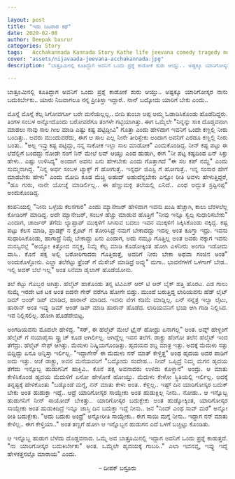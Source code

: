 ```yaml
---

layout: post
title: "ಇದು ನಿಜವಾದ ಕಥೆ"
date: 2020-02-08
author: Deepak basrur
categories: Story
tags:	Acchakannada Kannada Story Kathe life jeevana comedy tragedy money unemployment employment
cover: "assets/nijavaada-jeevana-acchakannada.jpg"
description: "ಬಾತ್ರೂಮಿನಲ್ಲಿ ಕೂತಿದ್ದಾಗ ಅವನಿಗೆ ಒಂದು ಪ್ರಶ್ನೆ ಕಾಡೋಕೆ ಶುರು ಆಯ್ತು.. ಅಷ್ಟಕ್ಕೂ ಯಾರಿಗೋಸ್ಕರ ನಾನು ಬದುಕಿರ್ಬೇಕು.. ಯಾರು ನಿಜವಾಗಲೂ ನನ್ನ ಪ್ರೀತಿಸ್ತಾ ಇದ್ದಾರೆ.. ನಾನ್ ಬದ್ಕೋದು ಯಾರಿಗೆ ಬೇಕು ಎಂದು.."

---
```


<p align ="justify">ಬಾತ್ರೂಮಿನಲ್ಲಿ ಕೂತಿದ್ದಾಗ ಅವನಿಗೆ ಒಂದು ಪ್ರಶ್ನೆ ಕಾಡೋಕೆ ಶುರು ಆಯ್ತು.. ಅಷ್ಟಕ್ಕೂ ಯಾರಿಗೋಸ್ಕರ ನಾನು ಬದುಕಿರ್ಬೇಕು.. ಯಾರು ನಿಜವಾಗಲೂ ನನ್ನ ಪ್ರೀತಿಸ್ತಾ ಇದ್ದಾರೆ.. ನಾನ್ ಬದ್ಕೋದು ಯಾರಿಗೆ ಬೇಕು ಎಂದು..</p>

<p align ="justify">ಮೊನ್ನೆ ಮೊನ್ನೆ ಕೆಲ್ಸ ಸಿಗೋವರ್ಗೂ ಬರೇ ಮನೆಯಲ್ಲಲ್ಲ.. ಬೀದಿ ತುಂಬಾ ಅಪ್ಪ ಅಮ್ಮ ಓಡಾಡಿಸಿಕೊಂಡು ಹೊಡೆದಿದ್ದರು. ತಿಂಗಳ ಸಂಬಳ ಅನ್ನೋದೊಂದು ಬರೋವರೆಗೂ ತಂಗಳೇ ಗಟ್ಟಿಯಾಗಿತ್ತು. ಈಗ ಒಮ್ಮೆಲೇ "ನಿನ್ನನ್ನು ಸಾಕಿ ದೊಡ್ಡವನಾಗಿ ಮಾಡಲು ನಾವು ಸಾಲ ಗೀಲ ಮಾಡಿ ಎಷ್ಟು ಕಷ್ಟ ಪಟ್ಟಿದ್ದೀವಿ" ಗೊತ್ತಾ ಎಂದು ಹೇಳಿದಾಗ ಇವನಿಗೆ ಒಂದೇ ಕಣ್ಣಲ್ಲಿ ನೀರು ಬಂದಿತ್ತು..<!--more--> ಅವರು ಮುಂದುವರೆದು, ಈಗ ಆ ಸಾಲ ಎಲ್ಲ ನೀನೇ ತೀರಿಸ್ಬೇಕು ಅಂದಾಗ ಅವನಿಗೆ ಎರಡೂ ಕಣ್ಣಲ್ಲಿ ನೀರು ಬಂತು.. "ಅಲ್ಲ ಇವ್ರು ಕಷ್ಟ ಪಟ್ಟಿದ್ದು, ನನ್ನ ಸಾಕೋಕ ಇಲ್ಲಾ ಸಾಲ ಮಾಡೋಕ" ಎಂದುಕೊಂಡಿದ್ದ. ನೀನ್ ಕಷ್ಟ ಪಟ್ಟು ಈ ಲೆವೆಲ್ಲಿಗೆ ಬಂದದ್ದು ನೋಡೇ ನಂಗೆ ನಿನ್ ಮೇಲೆ ಲವ್ ಆಯ್ತು ಎಂದ ಹುಡುಗಿ, ಈಗ "ನೀ ಪಟ್ಟ ಕಷ್ಟದಿಂದ ಏನ್ ಸಿಕ್ತು ಹೇಳು.. ಎಷ್ಟು ಉಳಿಸಿದ್ಯ" ಅಂದಾಗ ಅವನು ಏನು ಹೇಳಬೇಕು ಎಂದು ಗೊತ್ತಾಗದೆ "ಈ ಸಲ ಕಪ್ ನಮ್ದೆ" ಎಂದು ಸುಮ್ಮನಾಗಿದ್ದ. "ನಿನ್ನ ಅರ್ಧ ಸಂಬಳ ಟ್ಯಾಕ್ಸ್ ಗೆ ಹೋಗುತ್ತೆ.. ಇನ್ನರ್ಧ ಜಿಎಸ್ಟಿ ಗೆ ಹೋಗುತ್ತೆ.. ಇನ್ನ ಸಂಸಾರ ಹೇಗೆ ಮಾಡಬೇಕು ಹೇಳು" ಎಂದು ಮೋದಿ ಕೂಡ ಮೆಚ್ಚಿ ಅಹುದ್ ಅಹುದೆನ್ನಬೇಕು ಎನ್ನೋ ರೀತಿ ಅವಳು ಹೇಳುತ್ತಿದ್ದರೆ, "ಹೂ ಗುರು, ನಾನೇ ಯೋಚ್ನೆ ಮಾಡಿರ್ಲಿಲ್ಲ.. ಈ ಹೆಣ್ಣುಮಕ್ಳ ತಲೆಯಲ್ಲಿ ಏನಿದೆ.. ಎಂಥ ಅದ್ಬುತ ಸ್ರಷ್ಟಿನಪ್ಪ" ಅಂದುಕೊಂಡಿದ್ದ.</p>

<p align ="justify">ಕಂಪನಿಯಲ್ಲಿ "ನೀನು ಒಳ್ಳೆಯ ಕೆಲಸಗಾರ" ಎಂದು ಮ್ಯಾನೇಜರ್ ಹೇಳಿದಾಗ ಇವನು ಖುಷಿ ಹೆಚ್ಚಾಗಿ, ಕಾಲು ಬೆರಳಲೆಲ್ಲ ಕೋಡಿಂಗ್ ಮಾಡಿದ್ದ. ಅದೇ ಮ್ಯಾನೇಜರ್, ಸಂಬಳ ಹೆಚ್ಚು ಮಾಡುವ ಹೊತ್ತಿಗೆ "ನೀವು ಇನ್ನೂ ಸ್ವಲ್ಪ ಸುಧಾರಿಸಬೇಕು" ಎಂದಾಗ, ಚಾರ್ಜರ್ ತೆಗೆದು ಲ್ಯಾಪ್ಟಾಪ್ ಮುಕ್ಕಳಿಗೆ ಸಿಗಿಸುವ ಬದಲು ಇವನ ಮುಕ್ಕಳಿಗೆ ಸಿಕ್ಕಿಸಿಕೊಂಡು ನಕ್ಕಿದ್ದ. ಕಷ್ಟ ಪಟ್ಟು ಕೆಲಸ ಮಾಡಿ, ಪ್ರಾಡಕ್ಟ್ ನ ಕ್ಲೈಂಟ್ ಗೆ ತೋರಿಸಿದ್ರೆ ನಮಗೆ ಬೇಕಾದದ್ದು ಇದಲ್ಲ ಅಂತ ಕೂಗ್ತಾ ಇದ್ರು. ಇವನು ಸುಧಾರಿಸಿಕೊಂಡು, ಹಾಗಾದ್ರೆ ನಿಮ್ಗೆ ಬೇಕಾದ್ದು ಏನು ಎಂದಾಗ, ಅದು ನಮ್ಗೂ ಗೊತ್ತಿಲ್ಲ ಅಂತ ಅವರು ನಕ್ಕಾಗ ಇವನು ಮನಸ್ಸಿನಲ್ಲೆ "ಅಯ್ಯೋ ಕಿತ್ತೋದ ನನ್ಮಕ್ಳ, ನಿಮ್ಗೆ ಕೆಲ್ಸ ಮಾಡಿ ಕೊಡೋಕ್ಕಿಂತ ಹೋಗಿ ಎಳನೀರು ಅಂಗಡಿ ಇಡೋದು ವಾಸಿ.. ಕೊನೆ ಪಕ್ಷ ಅಲ್ಲಿ ಬರೋರಿಗಾದರು ಗೊತ್ತಿರುತ್ತೆ, ಅವರಿಗೆ ನೀರು ಬೇಕಾ ಅಥವಾ ಗಂಜಿನ ಅಂತ" ಅಂದುಕೊಳ್ಳೋನು. ಎಲ್ಲಾ ತಲೆಕೆಟ್ಟು ಫ್ರೆಂಡ್ ಗೆ ಮೆಸೇಜ್ ಮಾಡಿದ್ರೆ ಅವ್ನು" ಮಗಾ.. ಭಾವನೆಗಳಗೆ ಒಳಗಾಗ್ ಬೇಡ.. ಇಲ್ಲಿ ಅದಕ್ ಬೆಲೆ ಇಲ್ಲ" ಅಂತ ಸಿನೆಮಾ ಡೈಲಾಗ್ ಹೊಡೆಯೋನು.</p>

<p align ="justify">ತಲೆ ಕೆಟ್ಟು ಗೊಬ್ಬರ ಆಗಿತ್ತು. ಹೆಲ್ಮೆಟ್ ಹಾಕೊಂಡು ತನ್ನ ಟಿವಿಎಸ್ ಆರ್ ಟಿ ಆರ್ ಬೈಕ್ ಹತ್ತಿ ಹೊರಟ. ಎಡ ಗಾಲು ಸುಮ್ನೆ ಇರದೇ ಟಕ ಟಕ ಅಂತ ಐದನೇ ಗೇರ್ ವರೆಗೂ ಹೋಗೇ ಬಿಡ್ತು. ಮುಂದೆ ಬರುತ್ತಿದ್ದ ಲಾರಿಯವನು ಹೆಡ್ ಲೈಟ್ ಡಿಮ್ ಅಂಡ್ ಡಿಪ್ ಮಾಡಿದ, ಹಾರಾನ್ ಮಾಡಿದ. ಇವನು ವೇಗ ಕಡಿಮೆ ಮಾಡ್ಲಿಲ್ಲ. ಏನ್ ನನ್ನತ್ರ ಇಲ್ವಾ ಲೈಟು, ಹಾರಾನ್ ಅಂತ ಇವ್ನು ಡಿಮ್ ಅಂಡ್ ಡಿಪ್ ಮಾಡಿ ಹಾರಾನ್ ಹೊಡೆದ. ಲಾರಿಯವನಿಗೆ ಭಯ ಆಗಿ ಗಾಡಿ ನಿಲ್ಲಿಸಿದ. ಇವ ನಿಲ್ಲಿಸಲಿಲ್ಲ. ಹೋಗಿ ಹೊಡೆದೇಬಿಟ್ಟ.</p>

<p align ="justify">ಅಂಗಡಿಯವನು ಮೊದಲೇ ಹೇಳಿದ್ದ. "ಸರ್, ಈ ಹೆಲ್ಮೆಟ್ ಮೇಲೆ ಟ್ರೈನ್ ಹೋದ್ರು ಏನಾಗಲ್ಲ" ಅಂತ. ಅವ್ನ್ ಹೇಳ್ದಂಗೆ ಹೆಲ್ಮೆಟ್ ಗೆ ನಯಾಪೈಸಾ ಸ್ಕ್ರ್ಯಾಚ್ ಕೂಡ ಆಗಿರ್ಲಿಲ್ಲ. ಆಗಿದ್ದೆಲ್ಲ ಇವನ ತಲೆಗೆ. ಡಾಕ್ಟ್ರು ಹೆಂಗೋ ತಲೆನ ಹೆಲ್ಮೆಟ್ ಇಂದ ತೆಗೆದ್ರು. ಹೆಲ್ಮೆಟ್ ಸೇಫ್ ಆಗಿತ್ತು. ಮೆದುಳು ನಿಷ್ಕ್ರಿಯಗೊಂಡಿತ್ತು. ಹೃದಯದ ಶಬ್ದ ಮಾತ್ರ ಇತ್ತು. ಅದಕ್ಕೆ ಮೆದುಳು ಸತ್ತು ಬಿದ್ದಿದ್ದು ಏನೂ ಅನ್ನಿಸ್ತಾ ಇರ್ಲಿಲ್ಲ. "ಇದ್ದಾಗೇನ್ ಈ ಮೆದುಳು ನನ್ ಮಾತ್ ಕೇಳ್ತಿತ್ತ" ಅಂಥ ಹೃದಯ ಅದರ ಪಾಡಿಗೆ ಅದು ಇತ್ತು. ಆಚೆ ಡಾಕ್ಟ್ರು, ಅವನ ಮನೆಯವರಿಗೆ "ಬದ್ಕೋದು ಸಂದೇಹ... ನೀವ್ ಒಪ್ಪಿದ್ರೆ ನಿಮ್ಮ ಮಗನ ಹೃದಯ ತೆಗೆದು ಇನ್ನೊಬ್ಬ ಹುಡುಗನಿಗೆ ಹಾಕ್ತಿವಿ.. ಕೊನೆ ಪಕ್ಷ  ಅವನಾದರು ಉಳಿದು ಕೊಳ್ತಾನೆ" ಅಂದ್ರು. ಆ ಮಾತು ಕೇಳಿಸಿಕೊಂಡ ಹೃದಯ ಮೆದುಳಿಗೆ ಏನೋ ಹೇಳೋಕೆ ಹೋಯ್ತು. ಮೆದುಳು ಕೇಳೋ ಸ್ಥಿತಿಯಲ್ಲಿ ಇರ್ಲಿಲ್ಲ. ಅದಕ್ಕೆ ತನ್ನಷ್ಟಕ್ಕೆ ಹೇಳಿಕೊಂತು "ಬಡ್ಕೊಂಡೆ ಮಗ್ನೆ, ನನ್ ಮಾತು ಕೇಳು ಅಂತ.. ಕೆಳ್ಲಿಲ್ಲ.. ಇಷ್ಟ್ ದಿನ ಯಾರಿಗೋಸ್ಕರ ಬದುಕ್ ಬೇಕು ಅಂತ ಹುಡುಕ್ತಾ ಇದ್ದೆ.. ಆದ್ರೆ ಯಾರಿಗೋಸ್ಕರ ಸಾಯ್ಬೇಕು ಅಂತ ಹುಡುಕ್ಲಿಲ್ಲ ನೀನು.. ನೋಡು.. ಆ ಇನ್ನೊಬ್ಬ ಹುಡುಗನಿಗೆ ನೀನ್ ಸಾಯೋದ್ ಬೇಕಿತ್ತು.. ಯಾರಿಗೋಸ್ಕರ ಬದುಕ್ಬೇಕು ಅಂತ ಹುಡ್ಕೋಕ್ಕಿಂತ, ಯಾರಿಗೋಸ್ಕರ ಸಾಯ್ಬೇಕು ಅಂತ ಹುಡುಕಿದಿದ್ರೆ ಇನ್ನೂ ಜಾಸ್ತಿ ದಿನ ಬದುಕ್ತಾ ಇದ್ದೆ ನೀನು.. ಜನ "ನಿಂದ್ ಎಂಥ ಸಾವ್ ಮರೆ" ಅನ್ನೋ ರೀತಿ ಬದುಕ್ಬೇಕು. "ಅದು ಬದುಕು ಅಂದ್ರೆ" ಅನ್ನೋರೀತಿ ಸಾಯ್ಬೇಕು.. ಈಗ ಸಾಯಿ ಮಗ್ನೆ ನೀನು..  ಇದ್ದಾಗ ನನ್ ಮಾತು ಕೇಳಿಲ್ಲ.. ಈಗ ಕೇಳ್ತಿಯಾ.." ಅಂತ ತಣ್ಣಗೆ ಹೋಗಿ ಆ ಇನ್ನೊಬ್ಬನ ಹುಡುಗನ ಎದೆ ಒಳಗೆ ಬಚ್ಚಿಟ್ಟು ಕೊಂಡಿತು.</p>

<p align ="justify">ಆ ಇನ್ನೊಬ್ಬ ಹುಡುಗ ಬೆಳೆದು ದೊಡ್ಡವನಾದ. ಒಮ್ಮೆ ಅವ ಬಾತ್ರೂಮಿನಲ್ಲಿ ಇದ್ದಾಗ ಅವನಿಗೆ ಒಂದು ಪ್ರಶ್ನೆ ಕಾಡುತ್ತದೆ. "ನಾ ಯಾರಿಗೋಸ್ಕರ ಬದುಕಿರ್ಬೇಕು" ಅಂತ. ಒಮ್ಮೆಲೇ ಹೃದಯಕ್ಕೆ ಗಾಬರಿ.." ಎಲಾ ಇವನವ್ನ, ಇವ್ನು ಇದ್ನೆ ಹೇಳಕತ್ತನಲ್ಲೊ ಮಾರಾಯ" ಎಂದು.</p>

<p align="center"> – ದೀಪಕ್ ಬಸ್ರೂರು </p>
